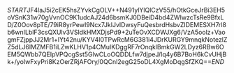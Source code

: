 $START$JF4laJ5i2cEK5hsZYvkCgOLV++N491ylYlQlCzV55/hOtkGceJrBi3EH5oVSnK31w70gVvnOC9K1udcAJ24d6bsmKJ0DBeiD4bd4ZWIwzcTsRe9BfxLD/Z0Oov8pTE/79iR8yrPewI9Ncx7JklJvIDwsyFuQesbrdHsbvZIDEMESXH7rl8b6wnILblF3csQXUlv3VSldkHMXDjsPd9+2uTeOvXCDWJXg6/VzA5oolz+VaogmFZjppJJ2Mr1+lYt42nu/KYV4I0TPwRcM6G381i4JDrKURGY9mnqkNotezlZZ5dLJ6lMZMFB1iLZwKLHV1p4CMuIKDggRF7rOnqklBmkGW2LDyz6RBw6OEM5QWbb7QEIpVPQcgSst5GlwCLoOQDDLfw7djpeJ/Iq4y6B7BoH6kCvUHjBk+/yoIwFxyPri8KzOerZRjAFOry/0QCnl2egG25oDL4XgMoDqgSfZKQ==$END$